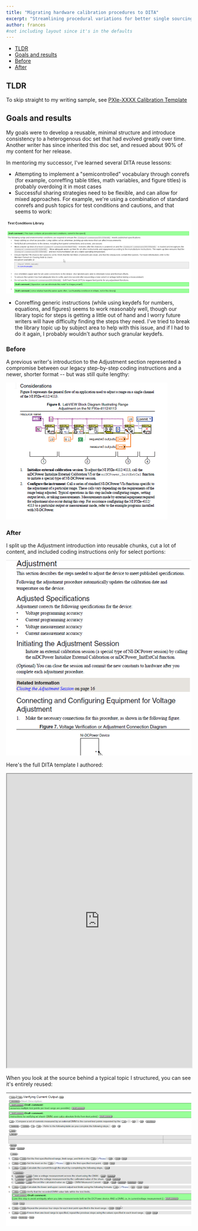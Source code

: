 ```yaml
---
title: "Migrating hardware calibration procedures to DITA"
excerpt: "Streamlining procedural variations for better single sourcing"
author: frances
#not including layout since it's in the defaults
---
```


<!-- toc -->
- [TLDR](#tldr)
- [Goals and results](#goals-and-results)
- [Before](#before)
- [After](#after)
<!-- tocstop -->


## TLDR
To skip straight to my writing sample, see 
<a href="https://drive.google.com/file/d/18uNb2zUvpzIL6pAgSWgZONeIRnX6vWtn/preview" target="_blank">PXIe-XXXX Calibration Template</a>



## Goals and results

My goals were to develop a reusable, minimal structure and introduce consistency to a heterogenous doc set that had evolved greatly over time.
Another writer has since inherited this doc set, and resued about 90% of my content for her release.


In mentoring my successor, I've learned several DITA reuse lessons:

- Attempting to implement a "semicontrolled" vocabulary through conrefs (for example, conreffing table titles, math variables, and figure titles) is probably overdoing it in most cases
- Successful sharing strategies need to be flexible, and can allow for mixed approaches. For example, we're using a combination of standard conrefs and push topics for test conditions and cautions, and that seems to work:

![conditions library](/assets/images/portfolio/dita_reuse_test_conditions_library.png)

- Conreffing generic instructions (while using keydefs for numbers, equations, and figures) seems to work reasonably well, though our library topic for steps is getting a little out of hand and I worry future writers will have difficulty finding the steps they need. I've tried to break the library topic  up by subject area to help with this issue, and if I had to do it again, I probably wouldn't author such granular keydefs.



### Before 

  A previous writer's introduction to the Adjustment section represented a compromise between our legacy step-by-step coding instructions and a newer, shorter format -- but was still quite lengthy:

  ![Before](/assets/images/portfolio/dita_reuse_adjust_before.png)

### After 

I split up the Adjustment introduction into reusable chunks, cut a lot of content, and included coding instructions only for select portions: 



  ![Before](/assets/images/portfolio/dita_reuse_adjust_after.png)
  
 
Here's the full DITA template I authored:

<iframe src="https://drive.google.com/file/d/18uNb2zUvpzIL6pAgSWgZONeIRnX6vWtn/preview" width="100%" height="800em"></iframe>

When you look at the source behind a typical topic I structured, you can see it's entirely reused:



![Conreffed dita topic](/assets/images/portfolio/dita_reuse_verifying_current_output.png)








